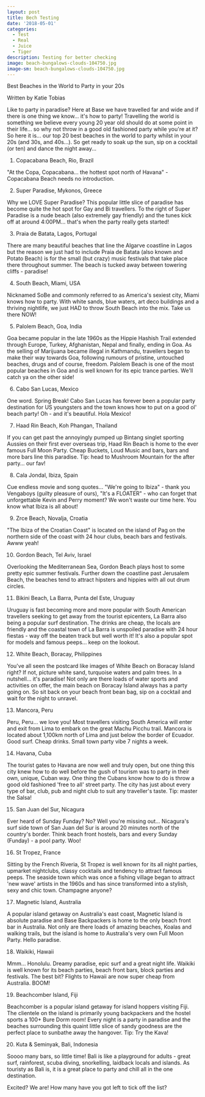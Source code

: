 ```yaml
---
layout: post
title: Bech Testing
date: '2018-05-01'
categories:
  - Test
  - Real
  - Juice
  - Tiger
description: Testing for better checking
image: beach-bungalows-clouds-104750.jpg
image-sm: beach-bungalows-clouds-104750.jpg
---
```

Best Beaches in the World to Party in your 20s

Written by Katie Tobias

Like to party in paradise? Here at Base we have travelled far and wide and if there is one thing we know... it's how to party! Travelling the world is something we believe every young 20 year old should do at some point in their life... so why not throw in a good old fashioned party while you're at it? So here it is... our top 20 best beaches in the world to party whilst in your 20s (and 30s, and 40s...). So get ready to soak up the sun, sip on a cocktail (or ten) and dance the night away...



1. Copacabana Beach, Rio, Brazil



"At the Copa, Copacabana... the hottest spot north of Havana" - Copacabana Beach needs no introduction.



2. Super Paradise, Mykonos, Greece



Why we LOVE Super Paradise? This popular little slice of paradise has become quite the hot spot for Gay and Bi travellers. To the right of Super Paradise is a nude beach (also extremely gay friendly) and the tunes kick off at around 4:00PM... that's when the party really gets started!



3. Praia de Batata, Lagos, Portugal



There are many beautiful beaches that line the Algarve coastline in Lagos but the reason we just had to include Praia de Batata (also known and Potato Beach) is for the small (but crazy) music festivals that take place there throughout summer. The beach is tucked away between towering cliffs - paradise!



4. South Beach, Miami, USA



Nicknamed SoBe and commonly referred to as America's sexiest city, Miami knows how to party. With white sands, blue waters, art deco buildings and a thriving nightlife, we just HAD to throw South Beach into the mix. Take us there NOW!



5. Palolem Beach, Goa, India



Goa became popular in the late 1960s as the Hippie Hashish Trail extended through Europe, Turkey, Afghanistan, Nepal and finally, ending in Goa. As the selling of Marijuana became illegal in Kathmandu, travellers began to make their way towards Goa, following rumours of pristine, untouched beaches, drugs and of course, freedom. Palolem Beach is one of the most popular beaches in Goa and is well known for its epic trance parties. We'll catch ya on the other side!



6. Cabo San Lucas, Mexico



One word. Spring Break! Cabo San Lucas has forever been a popular party destination for US youngsters and the town knows how to put on a good ol' beach party! Oh - and it's beautiful. Hola Mexico!



7. Haad Rin Beach, Koh Phangan, Thailand



If you can get past the annoyingly pumped up Bintang singlet sporting Aussies on their first ever overseas trip, Haad Rin Beach is home to the ever famous Full Moon Party. Cheap Buckets, Loud Music and bars, bars and more bars line this paradise. Tip: head to Mushroom Mountain for the after party... our fav!



8. Cala Jondal, Ibiza, Spain



Cue endless movie and song quotes... "We're going to Ibiza" - thank you Vengaboys (guilty pleasure of ours), "It's a FLOATER" - who can forget that unforgettable Kevin and Perry moment? We won't waste our time here. You know what Ibiza is all about!



9. Zrce Beach, Novalja, Croatia



"The Ibiza of the Croatian Coast" is located on the island of Pag on the northern side of the coast with 24 hour clubs, beach bars and festivals. Awww yeah!



10. Gordon Beach, Tel Aviv, Israel



Overlooking the Mediterranean Sea, Gordon Beach plays host to some pretty epic summer festivals. Further down the coastline past Jerusalem Beach, the beaches tend to attract hipsters and hippies with all out drum circles.



11. Bikini Beach, La Barra, Punta del Este, Uruguay



Uruguay is fast becoming more and more popular with South American travellers seeking to get away from the tourist epicenters, La Barra also being a popular surf destination. The drinks are cheap, the locals are friendly and the coastal town of La Barra is unspoiled paradise with 24 hour fiestas - way off the beaten track but well worth it! It's also a popular spot for models and famous peeps... keep on the lookout.



12. White Beach, Boracay, Philippines



You've all seen the postcard like images of White Beach on Boracay Island right? If not, picture white sand, turquoise waters and palm trees. In a nutshell... it's paradise! Not only are there loads of water sports and activities on offer, the main beach on Boracay Island always has a party going on. So sit back on your beach front bean bag, sip on a cocktail and wait for the night to unravel.



13. Mancora, Peru



Peru, Peru... we love you! Most travellers visiting South America will enter and exit from Lima to embark on the great Machu Picchu trail. Mancora is located about 1,100km north of Lima and just below the border of Ecuador. Good surf. Cheap drinks. Small town party vibe 7 nights a week.



14. Havana, Cuba



The tourist gates to Havana are now well and truly open, but one thing this city knew how to do well before the gush of tourism was to party in their own, unique, Cuban way. One thing the Cubans know how to do is throw a good old fashioned 'free to all' street party. The city has just about every type of bar, club, pub and night club to suit any traveller's taste. Tip: master the Salsa!



15. San Juan del Sur, Nicagura



Ever heard of Sunday Funday? No? Well you're missing out... Nicagura's surf side town of San Juan del Sur is around 20 minutes north of the country's border. Think beach front hostels, bars and every Sunday (Funday) - a pool party. Woo!



16. St Tropez, France



Sitting by the French Riveria, St Tropez is well known for its all night parties, upmarket nightclubs, classy cocktails and tendency to attract famous peeps. The seaside town which was once a fishing village began to attract 'new wave' artists in the 1960s and has since transformed into a stylish, sexy and chic town. Champagne anyone?



17. Magnetic Island, Australia



A popular island getaway on Australia's east coast, Magnetic Island is absolute paradise and Base Backpackers is home to the only beach front bar in Australia. Not only are there loads of amazing beaches, Koalas and walking trails, but the island is home to Australia's very own Full Moon Party. Hello paradise.





18. Waikiki, Hawaii



Mmm... Honolulu. Dreamy paradise, epic surf and a great night life. Waikiki is well known for its beach parties, beach front bars, block parties and festivals. The best bit? Flights to Hawaii are now super cheap from Australia. BOOM!



19. Beachcomber Island, Fiji



Beachcomber is a popular island getaway for island hoppers visiting Fiji. The clientele on the island is primarily young backpackers and the hostel sports a 100+ Bure Dorm room! Every night is a party in paradise and the beaches surrounding this quaint little slice of sandy goodness are the perfect place to sunbathe away the hangover. Tip: Try the Kava!



20. Kuta & Seminyak, Bali, Indonesia



Soooo many bars, so little time! Bali is like a playground for adults - great surf, rainforest, scuba diving, snorkelling, laidback locals and islands. As touristy as Bali is, it is a great place to party and chill all in the one destination.



Excited? We are! How many have you got left to tick off the list?
